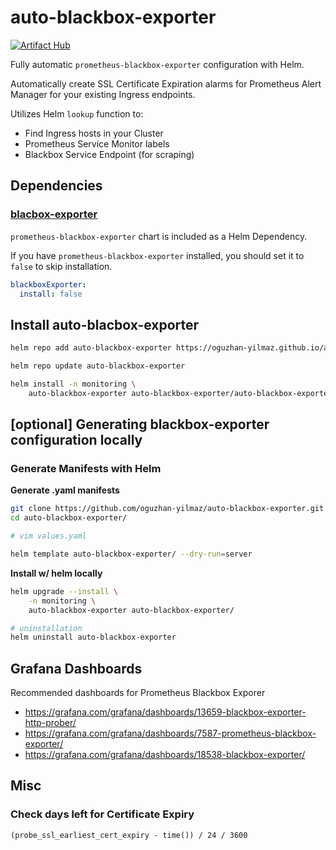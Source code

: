 # auto-blackbox-exporter

[![Artifact Hub](https://img.shields.io/endpoint?url=https://artifacthub.io/badge/repository/auto-blackbox-exporter)](https://artifacthub.io/packages/helm/auto-blackbox-exporter/auto-blackbox-exporter)

Fully automatic `prometheus-blackbox-exporter` configuration with Helm.

Automatically create SSL Certificate Expiration alarms for Prometheus Alert Manager for your existing Ingress endpoints.

Utilizes Helm `lookup` function to:

- Find Ingress hosts in your Cluster
- Prometheus Service Monitor labels
- Blackbox Service Endpoint (for scraping)


## Dependencies


### [blacbox-exporter](https://artifacthub.io/packages/helm/prometheus-community/prometheus-blackbox-exporter)

`prometheus-blackbox-exporter` chart is included as a Helm Dependency. 

If you have `prometheus-blackbox-exporter` installed, you should set it to `false` to skip installation.

```yaml
blackboxExporter:
  install: false
```

## Install auto-blacbox-exporter

```bash
helm repo add auto-blackbox-exporter https://oguzhan-yilmaz.github.io/auto-blackbox-exporter/

helm repo update auto-blackbox-exporter

helm install -n monitoring \
    auto-blackbox-exporter auto-blackbox-exporter/auto-blackbox-exporter
```


## [optional] Generating blackbox-exporter configuration locally


### Generate Manifests with Helm


**Generate .yaml manifests**

```bash
git clone https://github.com/oguzhan-yilmaz/auto-blackbox-exporter.git
cd auto-blackbox-exporter/

# vim values.yaml

helm template auto-blackbox-exporter/ --dry-run=server
```

**Install w/ helm locally**

```bash
helm upgrade --install \
    -n monitoring \
    auto-blackbox-exporter auto-blackbox-exporter/

# uninstallation
helm uninstall auto-blackbox-exporter
```

## Grafana Dashboards 

Recommended dashboards for Prometheus Blackbox Exporer 

- https://grafana.com/grafana/dashboards/13659-blackbox-exporter-http-prober/
- https://grafana.com/grafana/dashboards/7587-prometheus-blackbox-exporter/
- https://grafana.com/grafana/dashboards/18538-blackbox-exporter/


## Misc

### Check days left for Certificate Expiry  

```promql
(probe_ssl_earliest_cert_expiry - time()) / 24 / 3600
```